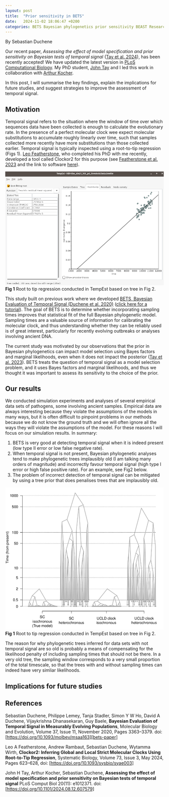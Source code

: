 ```yaml
---
layout: post
title:  "Prior sensitivity in BETS"
date:   2024-11-02 18:06:47 +0200 
categories: BETS Bayesian phylogenetics prior sensitivity BEAST Research
---
```


By Sebastian Duchene

Our recent paper, _Assessing the effect of model specification and prior sensitivity on Bayesian tests of temporal signal_ ([Tay et al. 2024][manuscript-link]), has been recently accepted! We have updated the latest version in [PLoS Computational Biology][manuscript-link]. My PhD student, [John Tay][john-site] and I led this work in collaboration with [Arthur Kocher][arthur-site]. 

In this post, I will summarise the key findings, explain the implications for future studies, and suggest strategies to improve the assessment of temporal signal.

## Motivation
Temporal signal refers to the situation where the window of time over which sequences data have been collected is enough to calculate the evolutionary rate. In the presence of a perfect molecular clock wee expect molecular substitutions to accumulate roughly linearly over time, such that samples collected more recently have more substitutions than those collected earlier. Temporal signal is typically inspected using a root-to-tip regression (Figs 1). [Leo Featherstone][leo-site], who completed his PhD with me recently, developed a tool called Clockor2 for this purpose (see [Featherstone et al. 2023][clockor2-paper] and the link to software [here][clockor2-link]).

![image](https://github.com/sebastianduchene/sebastianduchene.github.io/blob/main/docs/assets/images/rtt1.png?raw=true)
**Fig 1** Root to tip regression conducted in TempEst based on tree in Fig 2.

This study built on previous work where we developed [BETS, Bayesian Evaluation of Temporal Signal (Duchene et al. 2020)][bets-paper] ([click here for a tutorial][bets-tutorial]). The goal of BETS is to determine whether incorporating sampling times improves that statistical fit of the full Bayesian phylogenetic model. Sampling times are a valuable source of information for calibrating the molecular clock, and thus understanding whether they can be reliably used is of great interest, particularly for recently evolving outbreaks or analyses involving ancient DNA.

The current study was motivated by our observations that the prior in Bayesian phylogenetics can impact model selection using Bayes factors and marginal likelihoods, even when it does not impact the posterior ([Tay et al. 2023][episodic-paper]). BETS treats the question of temporal signal as a model selection problem, and it uses Bayes factors and marginal likelihoods, and thus we thought it was important to assess its sensitivity to the choice of the prior. 

## Our results
We conducted simulation experiments and analyses of several empirical data sets of pathogens, some involving ancient samples. Empirical data are always interesting because they violate the assumptions of the models in many ways, but it is often difficult to pinpoint problems in our methods because we do not know the ground truth and we will often ignore all the ways they will violate the assumptions of the model. For these reasons I will focus on our simulation results. In summary:

1. BETS is very good at detecting temporal signal when it is indeed present (low type II error or low false negative rate).
2. When temporal signal is not present, Bayesian phylogenetic analyses tend to make phylogenetic trees implausibly old (I am talking many orders of magnitude) and incorrectly favour temporal signal (high type I error or high false positive rate). For an example, see Fig2 below.
3. The problem of incorrect detection of temporal signal can be mitigated by using a tree prior that does penalises trees that are implausibly old.

![image](https://github.com/sebastianduchene/sebastianduchene.github.io/blob/main/docs/assets/images/tree_distortion.png?raw=true)
**Fig 1** Root to tip regression conducted in TempEst based on tree in Fig 2.




The reason for why phylogenetic trees inferred for data sets with not temporal signal are so old is probably a means of compensating for the likelihood penalty of including sampling times that should not be there. In a very old tree, the sampling window corresponds to a very small proportion of the total timescale, so that the trees with and without sampling times can indeed have very simliar likelihoods. 


## Implications for future studies




## References
Sebastian Duchene, Philippe Lemey, Tanja Stadler, Simon Y W Ho, David A Duchene, Vijaykrishna Dhanasekaran, Guy Baele, **Bayesian Evaluation of Temporal Signal in Measurably Evolving Populations**, Molecular Biology and Evolution, Volume 37, Issue 11, November 2020, Pages 3363–3379. doi: [https://doi.org/10.1093/molbev/msaa163][bets-paper]

Leo A Featherstone, Andrew Rambaut, Sebastian Duchene, Wytamma Wirth, **Clockor2: Inferring Global and Local Strict Molecular Clocks Using Root-to-Tip Regression**, Systematic Biology, Volume 73, Issue 3, May 2024, Pages 623–628, doi: [https://doi.org/10.1093/sysbio/syae003]

John H Tay, Arthur Kocher, Sebastian Duchene, **Assessing the effect of model specification and prior sensitivity on Bayesian tests of temporal signal**
PLoS Comput Biol 20(11): e1012371. doi: [https://doi.org/10.1101/2024.08.12.607579]




[leo-site]: https://scholar.google.com.au/citations?user=yC7e4MUAAAAJ&hl=en&oi=ao
[arthur-site]: https://scholar.google.com.au/citations?hl=en&user=wiunwsMAAAAJ
[john-site]: https://scholar.google.com.au/citations?user=tj_0skYAAAAJ&hl=en&oi=ao
[bets-tutorial]: https://beast.community/bets_tutorial
[bets-paper]: https://academic.oup.com/mbe/article/37/11/3363/5867920 
[manuscript-link]: https://journals.plos.org/ploscompbiol/article?id=10.1371/journal.pcbi.1012371
[episodic-paper]: https://academic.oup.com/mbe/article/40/10/msad212/7280106?login=false
[clockor2-link]: https://clockor2.github.io/
[clockor2-paper]: https://academic.oup.com/sysbio/article/73/3/623/7609804
